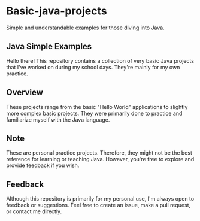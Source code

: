 # Basic-java-projects

Simple and understandable examples for those diving into Java.

## Java Simple Examples

Hello there! This repository contains a collection of very basic Java projects that I've worked on during my school days. They're mainly for my own practice.

## Overview

These projects range from the basic "Hello World" applications to slightly more complex basic projects. They were primarily done to practice and familiarize myself with the Java language.

## Note

These are personal practice projects. Therefore, they might not be the best reference for learning or teaching Java. However, you're free to explore and provide feedback if you wish.

## Feedback

Although this repository is primarily for my personal use, I'm always open to feedback or suggestions. Feel free to create an issue, make a pull request, or contact me directly.

